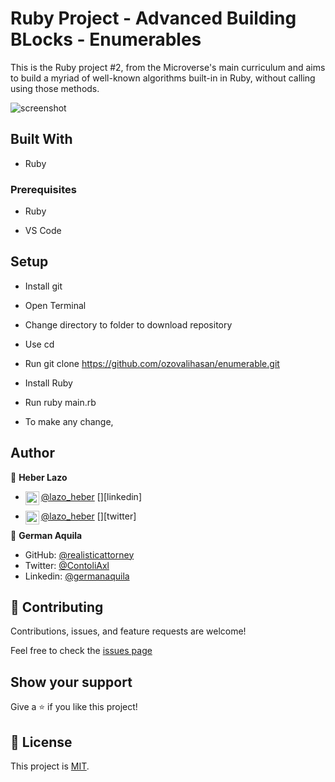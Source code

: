 # Ruby Project - Advanced Building BLocks - Enumerables

This is the Ruby project #2, from the Microverse's main curriculum and aims to build a myriad of well-known algorithms built-in in Ruby, without calling using those methods.

![screenshot](./assets/Ruby-pro_1.png)

## Built With

- Ruby

### Prerequisites

- Ruby

- VS Code

## Setup 

- Install git

- Open Terminal

- Change directory to folder to download repository

- Use cd <file-path>

- Run git clone https://github.com/ozovalihasan/enumerable.git

- Install Ruby

- Run ruby main.rb

- To make any change,


## Author

👤 **Heber Lazo**

- [@lazo_heber](https://www.linkedin.com/in/heber-lazo-benza-523266133/) [<img align="left" alt="codeSTACKr | LinkedIn" width="22px" src="https://cdn.jsdelivr.net/npm/simple-icons@v3/icons/linkedin.svg" />][linkedin]

- [@lazo_heber](https://twitter.com/lazo_heber) [<img align="left" alt="lazo_heber | Twitter" width="22px" src="https://cdn.jsdelivr.net/npm/simple-icons@v3/icons/twitter.svg" />][twitter]

👤 **German Aquila**

- GitHub: [@realisticattorney](https://github.com/realisticattorney)
- Twitter: [@ContoliAxl](https://www.twitter.com/contoliaxl)
- Linkedin: [@germanaquila](https://www.linkedin.com/in/german-aquila-55a9171b5/)

## 🤝 Contributing

Contributions, issues, and feature requests are welcome!

Feel free to check the [issues page](https://github.com/realisticattorney/CapstoneProject/issues)

## Show your support

Give a ⭐️ if you like this project!

## 📝 License

This project is [MIT](./LICENSE).
